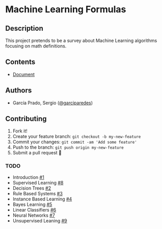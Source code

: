 # Machine Learning Formulas

## Description

This project pretends to be a survey about Machine Learning algorithms focusing on math definitions.

## Contents
- [Document](document.pdf)

## Authors
- García Prado, Sergio ([@garciparedes](garciparedes.me))

## Contributing

1. Fork it!
2. Create your feature branch: `git checkout -b my-new-feature`
3. Commit your changes: `git commit -am 'Add some feature'`
4. Push to the branch: `git push origin my-new-feature`
5. Submit a pull request 🙂

### TODO
  - Introduction [#1](https://github.com/garciparedes/machine-learning-formulas/issues/1)
  - Supervised Learning [#8](https://github.com/garciparedes/machine-learning-formulas/issues/8)
  - Decision Trees [#2](https://github.com/garciparedes/machine-learning-formulas/issues/2)
  - Rule Based Systems [#3](https://github.com/garciparedes/machine-learning-formulas/issues/3)
  - Instance Based Learning [#4](https://github.com/garciparedes/machine-learning-formulas/issues/4)
  - Bayes Learning [#5](https://github.com/garciparedes/machine-learning-formulas/issues/5)
  - Linear Classifiers [#6](https://github.com/garciparedes/machine-learning-formulas/issues/6)
  - Neural Networks [#7](https://github.com/garciparedes/machine-learning-formulas/issues/7)
  - Unsupervised Leaning [#9](https://github.com/garciparedes/machine-learning-formulas/issues/9)
